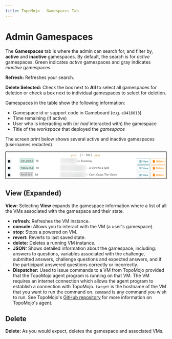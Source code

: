 ```yaml
---
title: TopoMojo - Gamespaces Tab
---
```


# Admin Gamespaces

The **Gamespaces** tab is where the admin can search for, and filter by, **active** and **inactive** gamespaces. By default, the search is for *active* gamespaces. Green indicates *active* gamespaces and gray indicates *inactive* gamespaces.

**Refresh:** Refreshes your search.

**Delete Selected:** Check the box next to **All** to select all gamespaces for deletion or check a box next to individual gamespaces to select for deletion.

Gamespaces in the table show the following information:

- Gamespace id or support code in Gameboard (e.g. `e9416013`)
- Time remaining (if active)
- User who is interacting with (or *had* interacted with) the gamespace
- Title of the *workspace* that deployed the *gamespace*

The screen print below shows several active and inactive gamespaces (usernames redacted).

![admin gamespaces](img/admin-gamespaces.png)

## View (Expanded)

**View:** Selecting **View** expands the gamespace information where a list of all the VMs associated with the gamespace and their state.

- **refresh:** Refreshes the VM instance.
- **console:** Allows you to interact with the VM (a user's gamespace).
- **stop:** Stops a powered on VM.
- **revert:** Reverts to last saved state.
- **delete:** Deletes a running VM instance.
- **JSON:** Shows detailed information about the gamespace, including: answers to questions, variables associated with the challenge, submitted answers, challenge questions and expected answers, and if the participant answered questions correctly or incorrectly.
- **Dispatcher:** Used to issue commands to a VM from TopoMojo provided that the TopoMojo agent program is running on that VM. The VM requires an internet connection which allows the agent program to establish a connection with TopoMojo. `target` is the hostname of the VM that you want to run the command on. `command` is any command you wish to run. See TopoMojo's [GitHub repository](https://github.com/cmu-sei/TopoMojo/tree/main/src/TopoMojo.Agent) for more information on TopoMojo's agent.

## Delete

**Delete:** As you would expect, deletes the gamespace and associated VMs.
